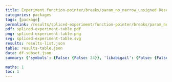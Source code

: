 ```yaml
---
title: Experiment function-pointer/breaks/param_no_narrow_unsigned Results
categories: packages
tags: [package]
permalink: /results/spliced-experiment/function-pointer/breaks/param_no_narrow_unsigned/
pdf: spliced-experiment-table.pdf
png: spliced-experiment-table.png
svg: spliced-experiment-table.svg
results: results-list.json
table: results-table.json
data: df-subset.json
summary: {'symbols': {False: {False: 24}}, 'libabigail': {False: {False: 12}}, 'abi-laboratory': {False: {False: 12}}}

maths: 1
toc: 1
---
```

